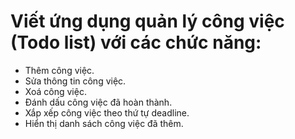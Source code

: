 # Viết ứng dụng quản lý công việc (Todo list) với các chức năng: 

- Thêm công việc.
- Sửa thông tin công việc.
- Xoá công việc.
- Đánh dấu công việc đã hoàn thành.
- Xắp xếp công việc theo thứ tự deadline.
- Hiển thị danh sách công việc đã thêm.